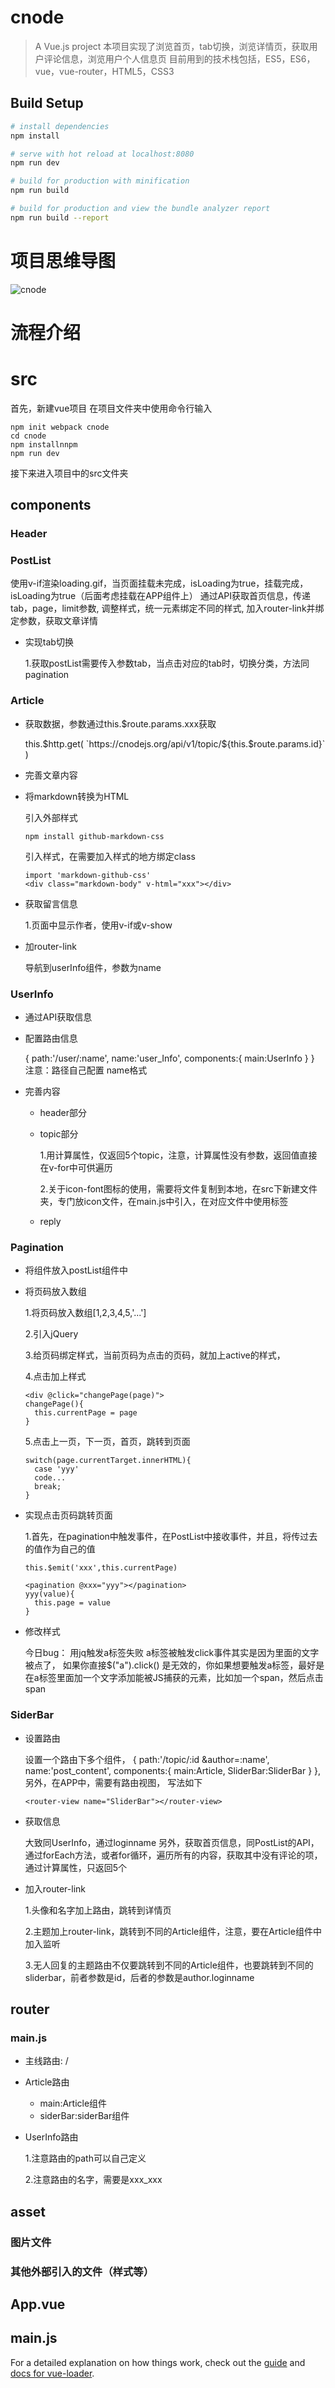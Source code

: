 # cnode
> A Vue.js project
本项目实现了浏览首页，tab切换，浏览详情页，获取用户评论信息，浏览用户个人信息页
目前用到的技术栈包括，ES5，ES6，vue，vue-router，HTML5，CSS3
## Build Setup

``` bash
# install dependencies
npm install

# serve with hot reload at localhost:8080
npm run dev

# build for production with minification
npm run build

# build for production and view the bundle analyzer report
npm run build --report
```
# 项目思维导图
![cnode](cnode.png) 
# 流程介绍
# src

首先，新建vue项目
在项目文件夹中使用命令行输入
```
npm init webpack cnode
cd cnode
npm installnnpm 
npm run dev
```

接下来进入项目中的src文件夹

## components

### Header

### PostList

使用v-if渲染loading.gif，当页面挂载未完成，isLoading为true，挂载完成，isLoading为true（后面考虑挂载在APP组件上）
通过API获取首页信息，传递tab，page，limit参数,
调整样式，统一元素绑定不同的样式,
加入router-link并绑定参数，获取文章详情

- 实现tab切换

  1.获取postList需要传入参数tab，当点击对应的tab时，切换分类，方法同pagination

### Article

- 获取数据，参数通过this.$route.params.xxx获取

  this.$http.get(
              `https://cnodejs.org/api/v1/topic/${this.$route.params.id}`
            )

- 完善文章内容
- 将markdown转换为HTML

  引入外部样式
  ```
  npm install github-markdown-css
  ```
  引入样式，在需要加入样式的地方绑定class
  ```
  import 'markdown-github-css'
  <div class="markdown-body" v-html="xxx"></div>
  ```

- 获取留言信息

  1.页面中显示作者，使用v-if或v-show

- 加router-link

  导航到userInfo组件，参数为name

### UserInfo

- 通过API获取信息
- 配置路由信息

  {
  path:'/user/:name',
  name:'user_Info',
  components:{
    main:UserInfo
  }
  }
  注意：路径自己配置
  name格式

- 完善内容

	- header部分
	- topic部分

	  1.用计算属性，仅返回5个topic，注意，计算属性没有参数，返回值直接在v-for中可供遍历

	  2.关于icon-font图标的使用，需要将文件复制到本地，在src下新建文件夹，专门放icon文件，在main.js中引入，在对应文件中使用标签

	- reply

### Pagination

- 将组件放入postList组件中
- 将页码放入数组

  1.将页码放入数组[1,2,3,4,5,'...']

  2.引入jQuery

  3.给页码绑定样式，当前页码为点击的页码，就加上active的样式，

  4.点击加上样式
  ```
  <div @click="changePage(page)">
  changePage(){
    this.currentPage = page
  }
  ```
  5.点击上一页，下一页，首页，跳转到页面
  ```
  switch(page.currentTarget.innerHTML){
    case 'yyy'
    code...
    break;
  }
  ```
- 实现点击页码跳转页面

  1.首先，在pagination中触发事件，在PostList中接收事件，并且，将传过去的值作为自己的值
  ```
  this.$emit('xxx',this.currentPage)
  ```
  ```
  <pagination @xxx="yyy"></pagination>
  yyy(value){
    this.page = value
  }
  ```

- 修改样式

  今日bug：
  用jq触发a标签失败
  a标签被触发click事件其实是因为里面的文字被点了，
  如果你直接$("a").click()
  是无效的，你如果想要触发a标签，最好是在a标签里面加一个文字添加能被JS捕获的元素，比如加一个span，然后点击span

### SiderBar

- 设置路由

  设置一个路由下多个组件，
    {
        path:'/topic/:id &author=:name',
        name:'post_content',
        components:{
          main:Article,
          SliderBar:SliderBar
        }
      },
  另外，在APP中，需要有路由视图，
  写法如下
  ```
  <router-view name="SliderBar"></router-view>
  ```
- 获取信息

  大致同UserInfo，通过loginname
  另外，获取首页信息，同PostList的API，通过forEach方法，或者for循环，遍历所有的内容，获取其中没有评论的项，通过计算属性，只返回5个

- 加入router-link

  1.头像和名字加上路由，跳转到详情页

  2.主题加上router-link，跳转到不同的Article组件，注意，要在Article组件中加入监听

  3.无人回复的主题路由不仅要跳转到不同的Article组件，也要跳转到不同的sliderbar，前者参数是id，后者的参数是author.loginname

## router

### main.js

- 主线路由:   /
- Article路由

	- main:Article组件
	- siderBar:siderBar组件

- UserInfo路由

  1.注意路由的path可以自己定义

  2.注意路由的名字，需要是xxx_xxx

## asset

### 图片文件

### 其他外部引入的文件（样式等）

## App.vue

## main.js


For a detailed explanation on how things work, check out the [guide](http://vuejs-templates.github.io/webpack/) and [docs for vue-loader](http://vuejs.github.io/vue-loader).
